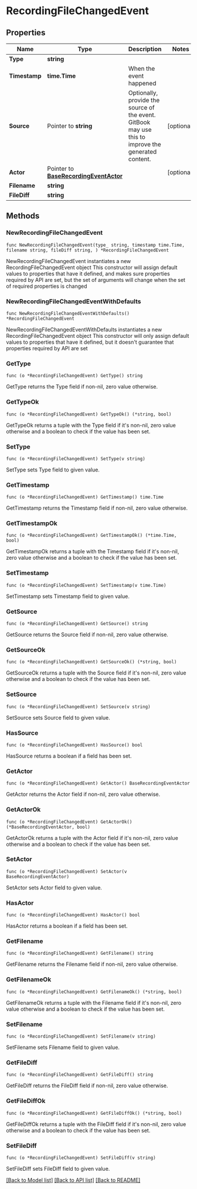 # RecordingFileChangedEvent

## Properties

Name | Type | Description | Notes
------------ | ------------- | ------------- | -------------
**Type** | **string** |  | 
**Timestamp** | **time.Time** | When the event happened | 
**Source** | Pointer to **string** | Optionally, provide the source of the event. GitBook may use this to improve the generated content. | [optional] 
**Actor** | Pointer to [**BaseRecordingEventActor**](BaseRecordingEventActor.md) |  | [optional] 
**Filename** | **string** |  | 
**FileDiff** | **string** |  | 

## Methods

### NewRecordingFileChangedEvent

`func NewRecordingFileChangedEvent(type_ string, timestamp time.Time, filename string, fileDiff string, ) *RecordingFileChangedEvent`

NewRecordingFileChangedEvent instantiates a new RecordingFileChangedEvent object
This constructor will assign default values to properties that have it defined,
and makes sure properties required by API are set, but the set of arguments
will change when the set of required properties is changed

### NewRecordingFileChangedEventWithDefaults

`func NewRecordingFileChangedEventWithDefaults() *RecordingFileChangedEvent`

NewRecordingFileChangedEventWithDefaults instantiates a new RecordingFileChangedEvent object
This constructor will only assign default values to properties that have it defined,
but it doesn't guarantee that properties required by API are set

### GetType

`func (o *RecordingFileChangedEvent) GetType() string`

GetType returns the Type field if non-nil, zero value otherwise.

### GetTypeOk

`func (o *RecordingFileChangedEvent) GetTypeOk() (*string, bool)`

GetTypeOk returns a tuple with the Type field if it's non-nil, zero value otherwise
and a boolean to check if the value has been set.

### SetType

`func (o *RecordingFileChangedEvent) SetType(v string)`

SetType sets Type field to given value.


### GetTimestamp

`func (o *RecordingFileChangedEvent) GetTimestamp() time.Time`

GetTimestamp returns the Timestamp field if non-nil, zero value otherwise.

### GetTimestampOk

`func (o *RecordingFileChangedEvent) GetTimestampOk() (*time.Time, bool)`

GetTimestampOk returns a tuple with the Timestamp field if it's non-nil, zero value otherwise
and a boolean to check if the value has been set.

### SetTimestamp

`func (o *RecordingFileChangedEvent) SetTimestamp(v time.Time)`

SetTimestamp sets Timestamp field to given value.


### GetSource

`func (o *RecordingFileChangedEvent) GetSource() string`

GetSource returns the Source field if non-nil, zero value otherwise.

### GetSourceOk

`func (o *RecordingFileChangedEvent) GetSourceOk() (*string, bool)`

GetSourceOk returns a tuple with the Source field if it's non-nil, zero value otherwise
and a boolean to check if the value has been set.

### SetSource

`func (o *RecordingFileChangedEvent) SetSource(v string)`

SetSource sets Source field to given value.

### HasSource

`func (o *RecordingFileChangedEvent) HasSource() bool`

HasSource returns a boolean if a field has been set.

### GetActor

`func (o *RecordingFileChangedEvent) GetActor() BaseRecordingEventActor`

GetActor returns the Actor field if non-nil, zero value otherwise.

### GetActorOk

`func (o *RecordingFileChangedEvent) GetActorOk() (*BaseRecordingEventActor, bool)`

GetActorOk returns a tuple with the Actor field if it's non-nil, zero value otherwise
and a boolean to check if the value has been set.

### SetActor

`func (o *RecordingFileChangedEvent) SetActor(v BaseRecordingEventActor)`

SetActor sets Actor field to given value.

### HasActor

`func (o *RecordingFileChangedEvent) HasActor() bool`

HasActor returns a boolean if a field has been set.

### GetFilename

`func (o *RecordingFileChangedEvent) GetFilename() string`

GetFilename returns the Filename field if non-nil, zero value otherwise.

### GetFilenameOk

`func (o *RecordingFileChangedEvent) GetFilenameOk() (*string, bool)`

GetFilenameOk returns a tuple with the Filename field if it's non-nil, zero value otherwise
and a boolean to check if the value has been set.

### SetFilename

`func (o *RecordingFileChangedEvent) SetFilename(v string)`

SetFilename sets Filename field to given value.


### GetFileDiff

`func (o *RecordingFileChangedEvent) GetFileDiff() string`

GetFileDiff returns the FileDiff field if non-nil, zero value otherwise.

### GetFileDiffOk

`func (o *RecordingFileChangedEvent) GetFileDiffOk() (*string, bool)`

GetFileDiffOk returns a tuple with the FileDiff field if it's non-nil, zero value otherwise
and a boolean to check if the value has been set.

### SetFileDiff

`func (o *RecordingFileChangedEvent) SetFileDiff(v string)`

SetFileDiff sets FileDiff field to given value.



[[Back to Model list]](../README.md#documentation-for-models) [[Back to API list]](../README.md#documentation-for-api-endpoints) [[Back to README]](../README.md)


